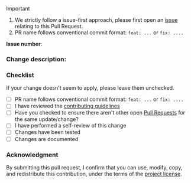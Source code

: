 > [!IMPORTANT]  
> 1. We strictly follow a issue-first approach, please first open an [issue](https://github.com/openlit/openlit/issues) relating to this Pull Request.
> 2. PR name follows conventional commit format: `feat: ...` or `fix: ....`

**Issue number**:

### Change description:
<!-- What does this PR do? -->

### Checklist

If your change doesn't seem to apply, please leave them unchecked.
* [ ] PR name follows conventional commit format: `feat: ...` or `fix: ....`
* [ ] I have reviewed the [contributing guidelines](https://github.com/openlit/openlit/blob/main/CONTRIBUTING.md)
* [ ] Have you checked to ensure there aren't other open [Pull Requests](https://github.com/openlit/openlit/pulls) for the same update/change?
* [ ] I have performed a self-review of this change
* [ ] Changes have been tested
* [ ] Changes are documented

### Acknowledgment

By submitting this pull request, I confirm that you can use, modify, copy, and redistribute this contribution, under the terms of the [project license](https://github.com/openlit/openlit/blob/main/LICENSE).

